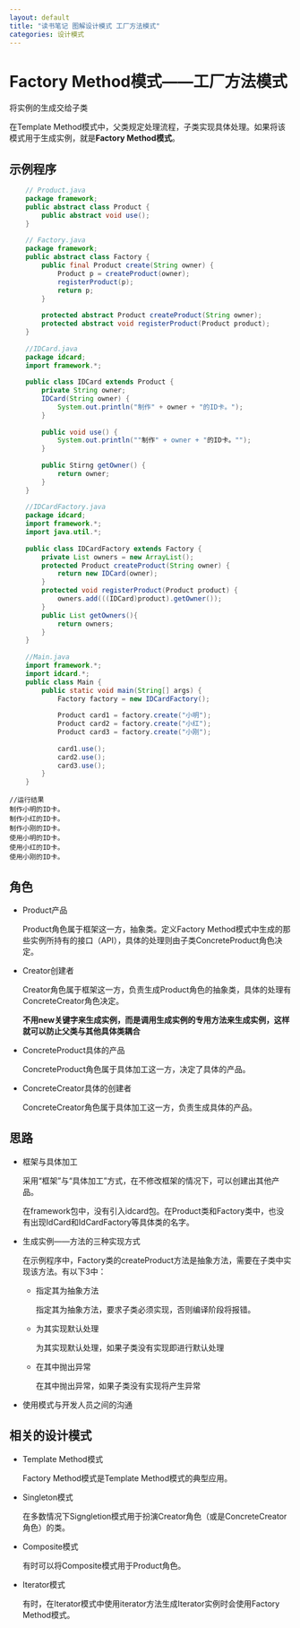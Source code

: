```yaml
---
layout: default 
title: "读书笔记 图解设计模式 工厂方法模式"
categories: 设计模式
---
```


# Factory Method模式——工厂方法模式

将实例的生成交给子类

在Template Method模式中，父类规定处理流程，子类实现具体处理。如果将该模式用于生成实例，就是**Factory Method模式**。

## 示例程序

```Java
    // Product.java
    package framework;
    public abstract class Product {
        public abstract void use();
    }
    
    // Factory.java
    package framework;
    public abstract class Factory {
        public final Product create(String owner) {
            Product p = createProduct(owner);
            registerProduct(p);
            return p;
        }
        
        protected abstract Product createProduct(String owner);
        protected abstract void registerProduct(Product product);
    }
    
    //IDCard.java
    package idcard;
    import framework.*;
    
    public class IDCard extends Product {
        private String owner;
        IDCard(String owner) {
            System.out.println("制作" + owner + "的ID卡。");    
        }
        
        public void use() {
            System.out.println(""制作" + owner + "的ID卡。"");
        }
        
        public Stirng getOwner() {
            return owner;
        }
    }
    
    //IDCardFactory.java
    package idcard;
    import framework.*;
    import java.util.*;
    
    public class IDCardFactory extends Factory {
        private List owners = new ArrayList();
        protected Product createProduct(String owner) {
            return new IDCard(owner);
        }
        protected void registerProduct(Product product) {
            owners.add(((IDCard)product).getOwner());
        }
        public List getOwners(){
            return owners;
        }
    }
    
    //Main.java
    import framework.*;
    import idcard.*;
    public class Main {
        public static void main(String[] args) {
            Factory factory = new IDCardFactory();
            
            Product card1 = factory.create("小明");
            Product card2 = factory.create("小红");
            Product card3 = factory.create("小刚");
        
            card1.use();
            card2.use();
            card3.use();
        }
    }
 ```
   
    //运行结果
    制作小明的ID卡。
    制作小红的ID卡。
    制作小刚的ID卡。
    使用小明的ID卡。
    使用小红的ID卡。
    使用小刚的ID卡。
    
## 角色
* Product产品

    Product角色属于框架这一方，抽象类。定义Factory Method模式中生成的那些实例所持有的接口（API），具体的处理则由子类ConcreteProduct角色决定。
    
* Creator创建者

    Creator角色属于框架这一方，负责生成Product角色的抽象类，具体的处理有ConcreteCreator角色决定。
    
    **不用new关键字来生成实例，而是调用生成实例的专用方法来生成实例，这样就可以防止父类与其他具体类耦合**
    
* ConcreteProduct具体的产品

    ConcreteProduct角色属于具体加工这一方，决定了具体的产品。
    
* ConcreteCreator具体的创建者

    ConcreteCreator角色属于具体加工这一方，负责生成具体的产品。
    
## 思路
* 框架与具体加工
    
    采用“框架”与“具体加工”方式，在不修改框架的情况下，可以创建出其他产品。
    
    在framework包中，没有引入idcard包。在Product类和Factory类中，也没有出现IdCard和IdCardFactory等具体类的名字。
    
* 生成实例——方法的三种实现方式
    
    在示例程序中，Factory类的createProduct方法是抽象方法，需要在子类中实现该方法。有以下3中：
    * 指定其为抽象方法
    
        指定其为抽象方法，要求子类必须实现，否则编译阶段将报错。
        
    * 为其实现默认处理
        
        为其实现默认处理，如果子类没有实现即进行默认处理
    
    * 在其中抛出异常

        在其中抛出异常，如果子类没有实现将产生异常
        
* 使用模式与开发人员之间的沟通

## 相关的设计模式
* Template Method模式
    
    Factory Method模式是Template Method模式的典型应用。

* Singleton模式
    
    在多数情况下Signgletion模式用于扮演Creator角色（或是ConcreteCreator角色）的类。

* Composite模式
    
    有时可以将Composite模式用于Product角色。

* Iterator模式

    有时，在Iterator模式中使用iterator方法生成Iterator实例时会使用Factory Method模式。
